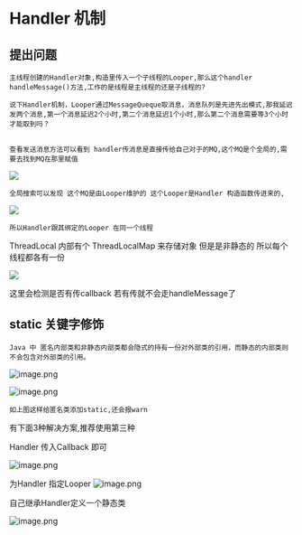 # Handler 机制

## 提出问题


    主线程创建的Handler对象,构造里传入一个子线程的Looper,那么这个handler handleMessage()方法,工作的是线程是主线程的还是子线程的?

    说下Handler机制，Looper通过MessageQueque取消息，消息队列是先进先出模式,那我延迟发两个消息,第一个消息延迟2个小时,第二个消息延迟1个小时,那么第二个消息需要等3个小时才能取到吗？


    查看发送消息方法可以看到 handler传消息是直接传给自己对于的MQ,这个MQ是个全局的,需要去找到MQ在那里赋值

![](https://upload-images.jianshu.io/upload_images/61189-2b8245b68a041291.jpg)

    全局搜索可以发现 这个MQ是由Looper维护的 这个Looper是Handler 构造函数传进来的,

![](https://upload-images.jianshu.io/upload_images/61189-6337151f183cfeea.jpg)

    所以Handler跟其绑定的Looper 在同一个线程

ThreadLocal 内部有个 ThreadLocalMap 来存储对象 但是是非静态的 所以每个线程都各有一份

![](https://upload-images.jianshu.io/upload_images/61189-8a0f9cc3e6728cf3.jpg)

这里会检测是否有传callback 若有传就不会走handleMessage了

## static 关键字修饰

    Java 中 匿名内部类和非静态内部类都会隐式的持有一份对外部类的引用，而静态的内部类则不会包含对外部类的引用。

![image.png](https://upload-images.jianshu.io/upload_images/61189-417b0a040f9754a9.png?imageMogr2/auto-orient/strip%7CimageView2/2/w/1240)

![image.png](https://upload-images.jianshu.io/upload_images/61189-30f142348aa79348.png?imageMogr2/auto-orient/strip%7CimageView2/2/w/1240)

    如上图这样给匿名类添加static,还会报warn

有下面3种解决方案,推荐使用第三种

Handler 传入Callback 即可

![image.png](https://upload-images.jianshu.io/upload_images/61189-47b578ed826894e9.png?imageMogr2/auto-orient/strip%7CimageView2/2/w/1240)

为Handler 指定Looper
![image.png](https://upload-images.jianshu.io/upload_images/61189-3f1400c151ace42e.png?imageMogr2/auto-orient/strip%7CimageView2/2/w/1240)

自己继承Handler定义一个静态类

![image.png](https://upload-images.jianshu.io/upload_images/61189-87cfc55cecd3c657.png?imageMogr2/auto-orient/strip%7CimageView2/2/w/1240)



